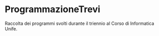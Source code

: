 # ProgrammazioneTrevi

Raccolta dei programmi svolti durante il triennio al Corso di Informatica Unife. 
